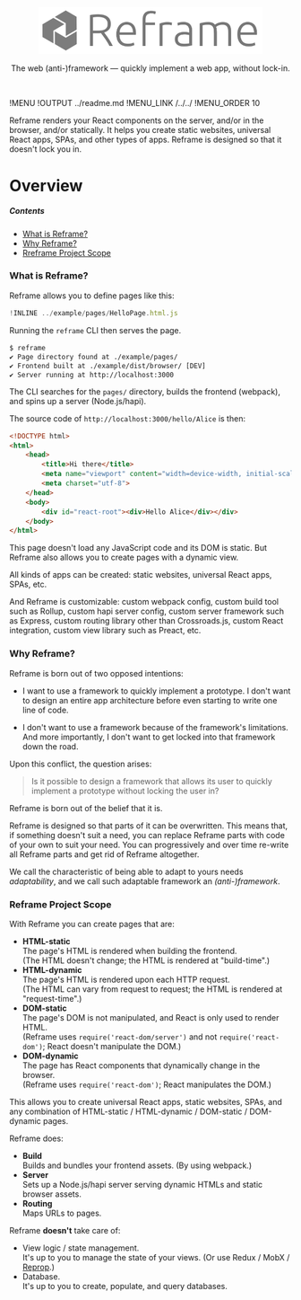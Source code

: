 [<p align="center"><img src='https://github.com/brillout-test/reframe-test/blob/master/docs/logo/logo-with-title.svg' width=400 style="max-width:100%;" alt="Reframe"/></p>](https://github.com/brillout-test/reframe-test)
<p align="center">
    The web (anti-)framework &mdash; quickly implement a web app, without lock-in.
</p>
<br/>

!MENU
!OUTPUT ../readme.md
!MENU_LINK /../../
!MENU_ORDER 10

Reframe renders your React components on the server, and/or in the browser, and/or statically.
It helps you create static websites, universal React apps, SPAs, and other types of apps.
Reframe is designed so that it doesn't lock you in.

# Overview

##### Contents

 - [What is Reframe?](#what-is-reframe)
 - [Why Reframe?](#why-reframe)
 - [Rreframe Project Scope](#reframe-project-scope)


### What is Reframe?

Reframe allows you to define pages like this:

~~~js
!INLINE ../example/pages/HelloPage.html.js
~~~

Running the `reframe` CLI then serves the page.

~~~shell
$ reframe
✔ Page directory found at ./example/pages/
✔ Frontend built at ./example/dist/browser/ [DEV]
✔ Server running at http://localhost:3000
~~~

The CLI searches for the `pages/` directory, builds the frontend (webpack), and spins up a server (Node.js/hapi).

The source code of `http://localhost:3000/hello/Alice` is then:

~~~html
<!DOCTYPE html>
<html>
    <head>
        <title>Hi there</title>
        <meta name="viewport" content="width=device-width, initial-scale=1, maximum-scale=1">
        <meta charset="utf-8">
    </head>
    <body>
        <div id="react-root"><div>Hello Alice</div></div>
    </body>
</html>
~~~

This page doesn't load any JavaScript code and its DOM is static.
But Reframe also allows you to create pages with a dynamic view.

All kinds of apps can be created:
static websites, universal React apps, SPAs, etc.

And Reframe is customizable:
custom webpack config, custom build tool such as Rollup, custom hapi server config, custom server framework such as Express, custom routing library other than Crossroads.js, custom React integration, custom view library such as Preact, etc.


### Why Reframe?

Reframe is born out of two opposed intentions:

 - I want to use a framework to quickly implement a prototype.
   I don't want to design an entire app architecture before even starting to write one line of code.

 - I don't want to use a framework because of the framework's limitations.
   And more importantly, I don't want to get locked into that framework down the road.

Upon this conflict, the question arises:

 > Is it possible to design a framework that allows its user to quickly implement a prototype without locking the user in?

Reframe is born out of the belief that it is.

Reframe is designed so that parts of it can be overwritten.
This means that, if something doesn't suit a need, you can replace Reframe parts with code of your own to suit your need.
You can progressively and over time re-write all Reframe parts and get rid of Reframe altogether.

We call the characteristic of being able to adapt to yours needs *adaptability*,
and we call such adaptable framework an *(anti-)framework*.



### Reframe Project Scope

With Reframe you can create pages that are:

 - **HTML-static**
   <br/>
   The page's HTML is rendered when building the frontend.
   <br/>
   (The HTML doesn't change; the HTML is rendered at "build-time".)
 - **HTML-dynamic**
   <br/>
   The page's HTML is rendered upon each HTTP request.
   <br/>
   (The HTML can vary from request to request; the HTML is rendered at "request-time".)
 - **DOM-static**
   <br/>
   The page's DOM is not manipulated, and React is only used to render HTML.
   <br/>
   (Reframe uses `require('react-dom/server')` and not `require('react-dom')`; React doesn't manipulate the DOM.)
 - **DOM-dynamic**
   <br/>
   The page has React components that dynamically change in the browser.
   <br/>
   (Reframe uses `require('react-dom')`; React manipulates the DOM.)

This allows you to create
universal React apps,
static websites,
SPAs, and any combination of HTML-static / HTML-dynamic / DOM-static / DOM-dynamic pages.

Reframe does:

 - **Build**
   <br/>
   Builds and bundles your frontend assets. (By using webpack.)
 - **Server**
   <br/>
   Sets up a Node.js/hapi server serving dynamic HTMLs and static browser assets.
 - **Routing**
   <br/>
   Maps URLs to pages.

Reframe **doesn't** take care of:

 - View logic / state management.
   <br/>
   It's up to you to manage the state of your views. (Or use Redux / MobX / [Reprop](https://github.com/brillout/reprop).)
 - Database.
   <br/>
   It's up to you to create, populate, and query databases.
